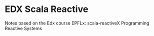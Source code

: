# EDX Scala Reactive
Notes based on the Edx course EPFLx: scala-reactiveX Programming Reactive Systems
